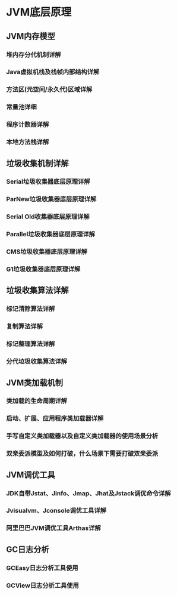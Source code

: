 # JVM底层原理

## JVM内存模型

### 堆内存分代机制详解
### Java虚拟机栈及栈帧内部结构详解
### 方法区(元空间/永久代)区域详解
### 常量池详细
### 程序计数器详解
### 本地方法栈详解



## 垃圾收集机制详解

### Serial垃圾收集器底层原理详解
### ParNew垃圾收集器底层原理详解
### Serial Old收集器底层原理详解
### Parallel垃圾收集器底层原理详解
### CMS垃圾收集器底层原理详解
### G1垃圾收集器底层原理详解


## 垃圾收集算法详解

### 标记清除算法详解
### 复制算法详解
### 标记整理算法详解
### 分代垃圾收集算法详解

## JVM类加载机制

### 类加载的生命周期详解
### 启动、扩展、应用程序类加载器详解
### 手写自定义类加载器以及自定义类加载器的使用场景分析
### 双亲委派模型及如何打破，什么场景下需要打破双亲委派

## JVM调优工具

### JDK自带Jstat、Jinfo、Jmap、Jhat及Jstack调优命令详解
### Jvisualvm、Jconsole调优工具详解
### 阿里巴巴JVM调优工具Arthas详解

## GC日志分析

### GCEasy日志分析工具使用
### GCView日志分析工具使用
